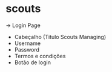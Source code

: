 # scouts

-> Login Page 

* Cabeçalho (Titulo Scouts Managing)
* Username
* Password
* Termos e condições 
* Botão de login
